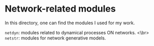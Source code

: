 # Network-related modules

In this directory, one can find the modules I used for my work.

`netdyn`: modules related to dynamical processes ON networks. <\br>
`netstr`: modules for network generative models.
